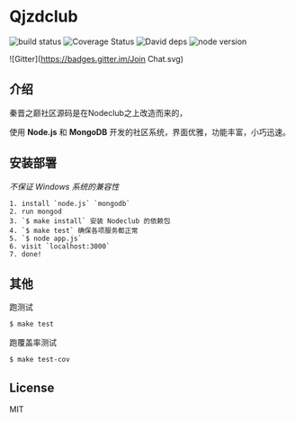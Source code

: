 Qjzdclub
=

![build status][travis-image]
![Coverage Status](https://img.shields.io/coveralls/cnodejs/nodeclub.svg?style=flat-square)
![David deps][david-image]
![node version][node-image]

![Gitter](https://badges.gitter.im/Join Chat.svg)

[travis-image]: https://img.shields.io/travis/cnodejs/nodeclub.svg?style=flat-square
[david-image]: https://img.shields.io/david/cnodejs/nodeclub.svg?style=flat-square
[node-image]: https://img.shields.io/badge/node.js-%3E=_0.10-green.svg?style=flat-square

## 介绍

秦晋之巅社区源码是在Nodeclub之上改造而来的，

使用 **Node.js** 和 **MongoDB** 开发的社区系统，界面优雅，功能丰富，小巧迅速。

## 安装部署

*不保证 Windows 系统的兼容性*

```
1. install `node.js` `mongodb`
2. run mongod
3. `$ make install` 安装 Nodeclub 的依赖包
4. `$ make test` 确保各项服务都正常
5. `$ node app.js`
6. visit `localhost:3000`
7. done!
```

## 其他

跑测试

```bash
$ make test
```

跑覆盖率测试

```bash
$ make test-cov
```

## License

MIT
